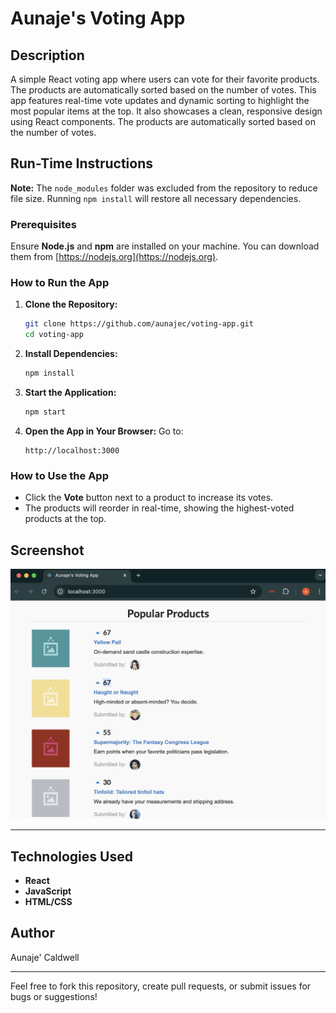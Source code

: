 # Aunaje's Voting App

## Description

A simple React voting app where users can vote for their favorite products. The products are automatically sorted based on the number of votes. This app features real-time vote updates and dynamic sorting to highlight the most popular items at the top. It also showcases a clean, responsive design using React components. The products are automatically sorted based on the number of votes.

## Run-Time Instructions

**Note:** The `node_modules` folder was excluded from the repository to reduce file size. Running `npm install` will restore all necessary dependencies.

### Prerequisites

Ensure **Node.js** and **npm** are installed on your machine. You can download them from [https://nodejs.org](https://nodejs.org).

### How to Run the App

1. **Clone the Repository:**

   ```bash
   git clone https://github.com/aunajec/voting-app.git
   cd voting-app
   ```

2. **Install Dependencies:**

   ```bash
   npm install
   ```

3. **Start the Application:**

   ```bash
   npm start
   ```

4. **Open the App in Your Browser:**
   Go to:

   ```
   http://localhost:3000
   ```

### How to Use the App

- Click the **Vote** button next to a product to increase its votes.
- The products will reorder in real-time, showing the highest-voted products at the top.

## Screenshot

![Voting App Screenshot](./assets/screenshot.png)



---

## Technologies Used

- **React**
- **JavaScript**
- **HTML/CSS**

## Author

Aunaje' Caldwell

---

Feel free to fork this repository, create pull requests, or submit issues for bugs or suggestions!


